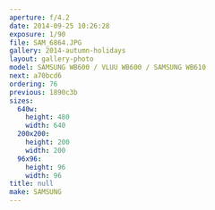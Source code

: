 ```yaml
---
aperture: f/4.2
date: 2014-09-25 10:26:28
exposure: 1/90
file: SAM_6864.JPG
gallery: 2014-autumn-holidays
layout: gallery-photo
model: SAMSUNG WB600 / VLUU WB600 / SAMSUNG WB610
next: a70bcd6
ordering: 76
previous: 1890c3b
sizes:
  640w:
    height: 480
    width: 640
  200x200:
    height: 200
    width: 200
  96x96:
    height: 96
    width: 96
title: null
make: SAMSUNG
---
```


